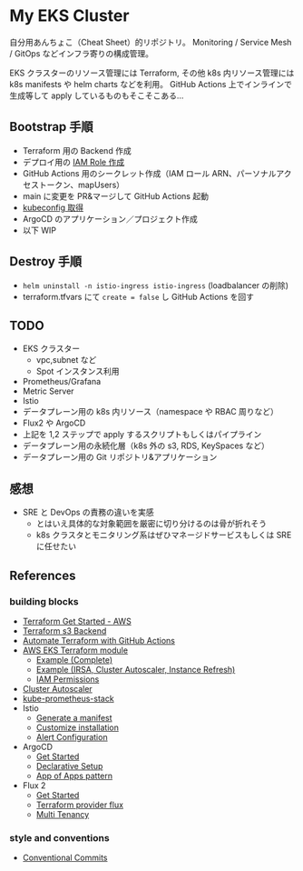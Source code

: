 # My EKS Cluster

自分用あんちょこ（Cheat Sheet）的リポジトリ。
Monitoring / Service Mesh / GitOps などインフラ寄りの構成管理。

EKS クラスターのリソース管理には Terraform,
その他 k8s 内リソース管理には k8s manifests や helm charts などを利用。
GitHub Actions 上でインラインで生成等して apply しているものもそこそこある…

## Bootstrap 手順

- Terraform 用の Backend 作成
- デプロイ用の [IAM Role 作成](./docs/iam.md)
- GitHub Actions 用のシークレット作成（IAM ロール ARN、パーソナルアクセストークン、mapUsers）
- main に変更を PR&マージして GitHub Actions 起動
- [kubeconfig 取得](./docs/kubeconfig.md)
- ArgoCD のアプリケーション／プロジェクト作成
- 以下 WIP

## Destroy 手順

- `helm uninstall -n istio-ingress istio-ingress` (loadbalancer の削除)
- terraform.tfvars にて `create = false` し GitHub Actions を回す

## TODO

- EKS クラスター
  - vpc,subnet など
  - Spot インスタンス利用
- Prometheus/Grafana
- Metric Server
- Istio
- データプレーン用の k8s 内リソース（namespace や RBAC 周りなど）
- Flux2 や ArgoCD
- 上記を 1,2 ステップで apply するスクリプトもしくはパイプライン
- データプレーン用の永続化層（k8s 外の s3, RDS, KeySpaces など）
- データプレーン用の Git リポジトリ&アプリケーション

## 感想

- SRE と DevOps の責務の違いを実感
  - とはいえ具体的な対象範囲を厳密に切り分けるのは骨が折れそう
  - k8s クラスタとモニタリング系はぜひマネージドサービスもしくは SRE に任せたい

## References

### building blocks

- [Terraform Get Started - AWS](https://learn.hashicorp.com/collections/terraform/aws-get-started)
- [Terraform s3 Backend](https://www.terraform.io/language/settings/backends/s3)
- [Automate Terraform with GitHub Actions](https://learn.hashicorp.com/tutorials/terraform/github-actions)
- [AWS EKS Terraform module](https://registry.terraform.io/modules/terraform-aws-modules/eks/aws/latest)
  - [Example (Complete)](https://github.com/terraform-aws-modules/terraform-aws-eks/tree/master/examples/complete)
  - [Example (IRSA, Cluster Autoscaler, Instance Refresh)](https://github.com/terraform-aws-modules/terraform-aws-eks/tree/master/examples/complete)
  - [IAM Permissions](https://github.com/terraform-aws-modules/terraform-aws-eks/blob/master/docs/iam-permissions.md)
- [Cluster Autoscaler](https://docs.aws.amazon.com/ja_jp/eks/latest/userguide/cluster-autoscaler.html)
- [kube-prometheus-stack](https://github.com/prometheus-community/helm-charts/tree/main/charts/kube-prometheus-stack)
- Istio
  - [Generate a manifest](https://istio.io/latest/docs/setup/install/istioctl/#generate-a-manifest-before-installation)
  - [Customize installation](https://istio.io/latest/docs/setup/additional-setup/customize-installation/)
  - [Alert Configuration](https://prometheus.io/docs/alerting/latest/configuration/)
- ArgoCD
  - [Get Started](https://argo-cd.readthedocs.io/en/stable/getting_started/)
  - [Declarative Setup](https://argo-cd.readthedocs.io/en/stable/operator-manual/declarative-setup/)
  - [App of Apps pattern](https://argo-cd.readthedocs.io/en/stable/operator-manual/cluster-bootstrapping/)
- Flux 2
  - [Get Started](https://fluxcd.io/docs/get-started/)
  - [Terraform provider flux](https://github.com/fluxcd/terraform-provider-flux)
  - [Multi Tenancy](https://github.com/fluxcd/flux2-multi-tenancy)

### style and conventions

- [Conventional Commits](https://www.conventionalcommits.org/en/v1.0.0/)

